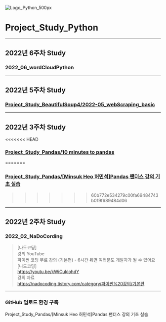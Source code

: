![Logo_Python_500px](https://user-images.githubusercontent.com/96277148/152209681-8c54e3dc-c6bf-4199-a859-9ff631b99c85.png)


# Project_Study_Python
---
## 2022년 6주차 Study
### 2022_06_wordCloudPython
---
## 2022년 5주차 Study
### [Project_Study_BeautifulSoup4/2022-05_webScraping_basic](https://github.com/zivary/Project_Study_BeautifulSoup4/tree/main/2022-06_web_crawling.econoi)
---
## 2022년 3주차 Study
<<<<<<< HEAD
### [Project_Study_Pandas/**10 minutes to pandas**](https://github.com/zivary/Project_Study_Pandas)
=======
### [Project_Study_Pandas/[Minsuk Heo 허민석]Pandas 팬더스 강의 기초 실습](https://github.com/zivary/Project_Study_Pandas)
>>>>>>> 60b772e534279c00fa69484743b019f689484d06
---
## 2022년 2주차 Study

### 2022_02_NaDoCording
>[나도코딩] \
>강의 YouTube \
>파이썬 코딩 무료 강의 (기본편) - 6시간 뒤면 여러분도 개발자가 될 수 있어요 [나도코딩] \
>https://youtu.be/kWiCuklohdY \
>강의 자료 \
>https://nadocoding.tistory.com/category/파이썬%20강의/기본편

---
### GitHub 업로드 환경 구축


Project_Study_Pandas/[Minsuk Heo 허민석]Pandas 팬더스 강의 기초 실습

